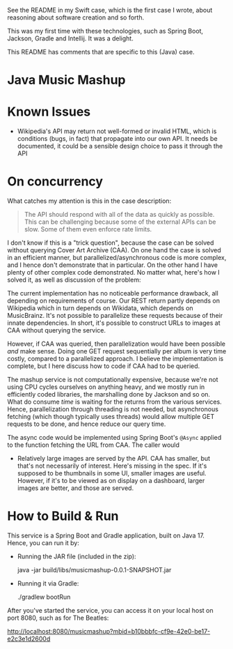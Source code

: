 
See the README in my Swift case, which is the first case I wrote, about reasoning about software creation and so forth.

This was my first time with these technologies, such as Spring Boot, Jackson, Gradle and Intellij. It was a delight.

This README has comments that are specific to this (Java) case.

# Java Music Mashup

# Known Issues

* Wikipedia's API may return not well-formed or invalid HTML, which is conditions (bugs, in fact) that propagate into our own API. It needs be documented, it could be a sensible design choice to pass it through the API

# On concurrency

What catches my attention is this in the case description:

> The API should respond with all of the data as quickly as possible. This can be challenging because some of the external APIs can be slow. Some of them even enforce rate limits.

I don't know if this is a "trick question", because the case can be solved without querying Cover Art Archive (CAA). On one hand the case is solved in an efficient manner, but parallelized/asynchronous code is more complex, and I hence don't demonstrate that in particular. On the other hand I have plenty of other complex code demonstrated. No matter what, here's how I solved it, as well as discussion of the problem:

The current implementation has no noticeable performance drawback, all depending on requirements of course. Our REST return partly depends on Wikipedia which in turn depends on Wikidata, which depends on MusicBrainz. It's not possible to parallelize these requests because of their innate dependencies. In short, it's possible to construct URLs to images at CAA without querying the service.

However, if CAA was queried, then parallelization would have been possible *and* make sense. Doing one GET request sequentially per album is very time costly, compared to a parallelized approach. I believe the implementation is complete, but I here discuss how to code if CAA had to be queried.

The mashup service is not computationally expensive, because we're not using CPU cycles ourselves on anything heavy, and we mostly run in efficiently coded libraries, the marshalling done by Jackson and so on. What do consume *time* is waiting for the returns from the various services. Hence, parallelization through threading is not needed, but asynchronous fetching (which though typically uses threads) would allow multiple GET requests to be done, and hence reduce our query time.

The async code would be implemented using Spring Boot's `@Async` applied to the function fetching the URL from CAA. The caller would 

* Relatively large images are served by the API. CAA has smaller, but that's not necessarily of interest. Here's missing in the spec. If it's supposed to be thumbnails in some UI, smaller images are useful. However, if it's to be viewed as on display on a dashboard, larger images are better, and those are served.

# How to Build & Run

This service is a Spring Boot and Gradle application, built on Java 17. Hence, you can run it by:

* Running the JAR file (included in the zip):

    java -jar build/libs/musicmashup-0.0.1-SNAPSHOT.jar

* Running it via Gradle:

    ./gradlew bootRun

After you've started the service, you can access it on your local host on port 8080, such as for The Beatles:

<http://localhost:8080/musicmashup?mbid=b10bbbfc-cf9e-42e0-be17-e2c3e1d2600d>


